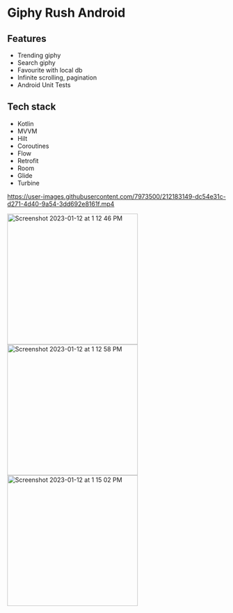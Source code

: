 # Giphy Rush Android

## Features
- Trending giphy
- Search giphy
- Favourite with local db
- Infinite scrolling, pagination
- Android Unit Tests

## Tech stack
- Kotlin
- MVVM
- Hilt
- Coroutines
- Flow
- Retrofit
- Room
- Glide
- Turbine


https://user-images.githubusercontent.com/7973500/212183149-dc54e31c-d271-4d40-9a54-3dd692e8161f.mp4

<img width="300" alt="Screenshot 2023-01-12 at 1 12 46 PM" src="https://user-images.githubusercontent.com/7973500/212182254-180db8b6-4a50-4609-8514-05e5ce7c6f83.png"> <img width="300" alt="Screenshot 2023-01-12 at 1 12 58 PM" src="https://user-images.githubusercontent.com/7973500/212182263-0ce7c125-a08d-44cd-abf5-965ebb1c0d4d.png"> <img width="300" alt="Screenshot 2023-01-12 at 1 15 02 PM" src="https://user-images.githubusercontent.com/7973500/212182719-9100287e-ce3e-4bcb-bf5b-5d182bfe918e.png">

